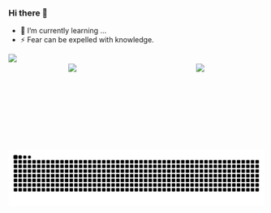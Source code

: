 ### Hi there 👋
- 🌱 I’m currently learning ...
- ⚡ Fear can be expelled with knowledge.

<div>
  <a href="https://leetcode.cn/u/class-undefined/" target="_blank">
    <img height="170px" src="https://leetcode.card.workers.dev/?username=class-undefined&theme=auto&site=cn" />
  </a>
</div>
<div style="display:flex;justify-content:space-around;">
  <img height="170px" src="https://github-readme-stats.vercel.app/api?username=class-undefined&theme=buefy&show_icons=true" />
  <img height="170px" src="https://github-readme-stats.vercel.app/api/top-langs/?username=class-undefined&layout=compact&langs_count=8" />
</div>









<div align="center"><img src="https://raw.githubusercontent.com/class-undefined/class-undefined/output/github-contribution-grid-snake.svg" ></div>

<!--
**wild-sky/wild-sky** is a ✨ _special_ ✨ repository because its `README.md` (this file) appears on your GitHub profile.

Here are some ideas to get you started:

- 🔭 I’m currently working on ...
- 🌱 I’m currently learning ...
- 👯 I’m looking to collaborate on ...
- 🤔 I’m looking for help with ...
- 💬 Ask me about ...
- 📫 How to reach me: ...
- 😄 Pronouns: ...
- ⚡ Fun fact: ...
-->

